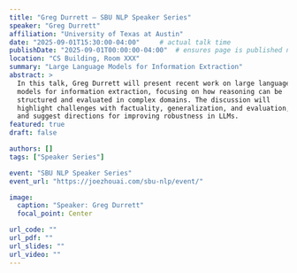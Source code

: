 ```yaml
---
title: "Greg Durrett — SBU NLP Speaker Series"
speaker: "Greg Durrett"
affiliation: "University of Texas at Austin"
date: "2025-09-01T15:30:00-04:00"     # actual talk time
publishDate: "2025-09-01T00:00:00-04:00"  # ensures page is published now
location: "CS Building, Room XXX"
summary: "Large Language Models for Information Extraction"
abstract: >
  In this talk, Greg Durrett will present recent work on large language
  models for information extraction, focusing on how reasoning can be
  structured and evaluated in complex domains. The discussion will
  highlight challenges with factuality, generalization, and evaluation,
  and suggest directions for improving robustness in LLMs.
featured: true
draft: false

authors: []
tags: ["Speaker Series"]

event: "SBU NLP Speaker Series"
event_url: "https://joezhouai.com/sbu-nlp/event/"

image:
  caption: "Speaker: Greg Durrett"
  focal_point: Center

url_code: ""
url_pdf: ""
url_slides: ""
url_video: ""
---
```

